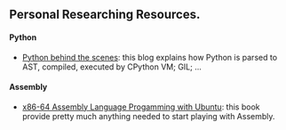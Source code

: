## Personal Researching Resources.
#### Python
- [Python behind the scenes](https://tenthousandmeters.com/tag/python-behind-the-scenes/): this blog explains how Python is parsed to AST, compiled, executed by CPython VM; GIL; ...

#### Assembly
- [x86-64 Assembly Language Progamming with Ubuntu](http://www.egr.unlv.edu/~ed/assembly64.pdf): this book provide pretty much anything needed to start playing with Assembly.

